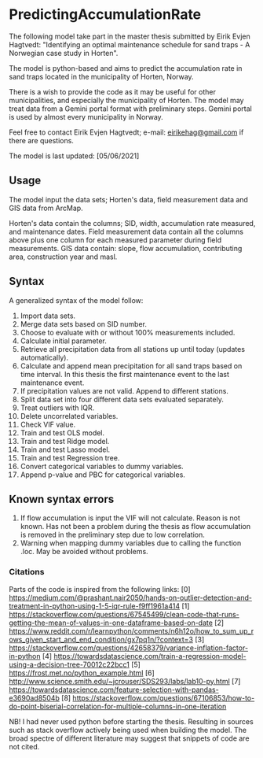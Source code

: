 # PredictingAccumulationRate
The following model take part in the master thesis submitted by Eirik Evjen Hagtvedt: "Identifying an optimal maintenance schedule for sand traps - A Norwegian case study in Horten".

The model is python-based and aims to predict the accumulation rate in sand traps located in the municipality of Horten, Norway. 

There is  a wish to provide the code as it may be useful for other municipalities, and especially the municipality of Horten. The model may treat data from a Gemini portal format with preliminary steps. Gemini portal is used by almost every municipality in Norway. 

Feel free to contact Eirik Evjen Hagtvedt; e-mail: eirikehag@gmail.com if there are questions. 

The model is last updated: [05/06/2021]

## Usage
The model input the data sets;  Horten's data, field measurement data and GIS data from ArcMap.

Horten's data contain the columns; SID, width, accumulation rate measured, and maintenance dates. 
Field measurement data contain all the columns above plus one column for each measured parameter during field measurements. GIS data contain: slope, flow accumulation, contributing area, construction year and masl. 

## Syntax
A generalized syntax of the model follow:
1. Import data sets.
2. Merge data sets based on SID number. 
3. Choose to evaluate with or without 100\% measurements included.
4. Calculate initial parameter.
5. Retrieve all precipitation data from all stations up until today (updates automatically).
6. Calculate and append mean precipitation for all sand traps based on time interval. In this thesis the first maintenance event to the last maintenance event.
7. If precipitation values are not valid. Append to different stations. 
8. Split data set into four different data sets evaluated separately. 
9. Treat outliers with IQR. 
10. Delete uncorrelated variables.
11. Check VIF value.  
12. Train and test OLS model. 
13. Train and test Ridge model.
14. Train and test Lasso model.
15. Train and test Regression tree.
16. Convert categorical variables to dummy variables. 
17. Append p-value and PBC for categorical variables. 

## Known syntax errors
1. If flow accumulation is input the VIF will not calculate. Reason is not known. Has not been a problem during the thesis as flow accumulation is removed in the preliminary step due to low correlation. 
2. Warning when mapping dummy variables due to calling the function .loc. May be avoided without problems. 

### Citations
Parts of the code is inspired from the following links:
[0] https://medium.com/@prashant.nair2050/hands-on-outlier-detection-and-treatment-in-python-using-1-5-iqr-rule-f9ff1961a414
[1] https://stackoverflow.com/questions/67545499/clean-code-that-runs-getting-the-mean-of-values-in-one-dataframe-based-on-date
[2] https://www.reddit.com/r/learnpython/comments/n6h12o/how_to_sum_up_rows_given_start_and_end_condition/gx7pq1n/?context=3
[3] https://stackoverflow.com/questions/42658379/variance-inflation-factor-in-python
[4] https://towardsdatascience.com/train-a-regression-model-using-a-decision-tree-70012c22bcc1
[5] https://frost.met.no/python_example.html
[6] http://www.science.smith.edu/~jcrouser/SDS293/labs/lab10-py.html
[7] https://towardsdatascience.com/feature-selection-with-pandas-e3690ad8504b
[8] https://stackoverflow.com/questions/67106853/how-to-do-point-biserial-correlation-for-multiple-columns-in-one-iteration 

NB! I had never used python before starting the thesis. Resulting in sources such as stack overflow actively being used when building the model. The broad spectre of different literature may suggest that snippets of code are not cited.  
